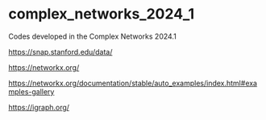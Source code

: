 # complex_networks_2024_1
Codes developed in the Complex Networks 2024.1


https://snap.stanford.edu/data/

https://networkx.org/

https://networkx.org/documentation/stable/auto_examples/index.html#examples-gallery

https://igraph.org/
